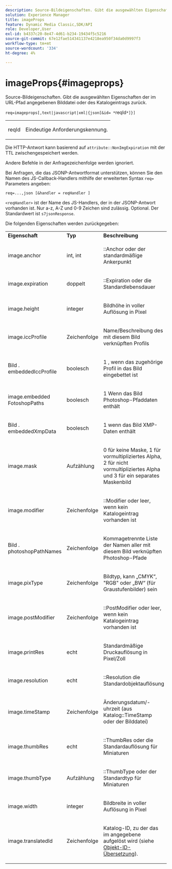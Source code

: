 ```yaml
---
description: Source-Bildeigenschaften. Gibt die ausgewählten Eigenschaften der im URL-Pfad angegebenen Bilddatei oder des Katalogeintrags zurück.
solution: Experience Manager
title: imageProps
feature: Dynamic Media Classic,SDK/API
role: Developer,User
exl-id: b4337c20-8e47-4d61-b234-19434f5c5216
source-git-commit: 67e12fae514341137e4218ea950f34da0d9997f3
workflow-type: tm+mt
source-wordcount: '334'
ht-degree: 4%

---
```


# imageProps{#imageprops}

Source-Bildeigenschaften. Gibt die ausgewählten Eigenschaften der im URL-Pfad angegebenen Bilddatei oder des Katalogeintrags zurück.

`req=imageprops[,text|javascript|xml|{json[&id= *`reqId`*]}]`

<table id="simpletable_8E03127D50444CA7878A6B08E866EE2E"> 
 <tr class="strow"> 
  <td class="stentry"> <p><span class="codeph"><span class="varname"> reqId</span></span> </p> </td> 
  <td class="stentry"> <p>Eindeutige Anforderungskennung. </p></td> 
 </tr> 
</table>

Die HTTP-Antwort kann basierend auf `attribute::NonImgExpiration` mit der TTL zwischengespeichert werden.

Andere Befehle in der Anfragezeichenfolge werden ignoriert.

Bei Anfragen, die das JSONP-Antwortformat unterstützen, können Sie den Namen des JS-Callback-Handlers mithilfe der erweiterten Syntax `req=` Parameters angeben:

`req=...,json [&handler = reqHandler ]`

`<reqHandler>` ist der Name des JS-Handlers, der in der JSONP-Antwort vorhanden ist. Nur a-z, A-Z und 0-9 Zeichen sind zulässig. Optional. Der Standardwert ist `s7jsonResponse`.

Die folgenden Eigenschaften werden zurückgegeben:

<table id="table_5F289E2E21594A5598DF98E65DEDDFA0"> 
 <tbody> 
  <tr> 
   <td> <b> Eigenschaft</b> </td> 
   <td> <b> Typ</b> </td> 
   <td> <b> Beschreibung</b> </td> 
  </tr> 
  <tr> 
   <td> <p> <span class="codeph"> image.anchor</span> </p> </td> 
   <td> <p> int, int </p> </td> 
   <td> <p> <span class="codeph">::Anchor</span> oder der standardmäßige Ankerpunkt </p> </td> 
  </tr> 
  <tr> 
   <td> <p> <span class="codeph"> image.expiration</span> </p> </td> 
   <td> <p> doppelt </p> </td> 
   <td> <p> <span class="codeph">::Expiration</span> oder die Standardlebensdauer </p> </td> 
  </tr> 
  <tr> 
   <td> <p> <span class="codeph"> image.height</span> </p> </td> 
   <td> <p> integer </p> </td> 
   <td> <p>Bildhöhe in voller Auflösung in Pixel </p> </td> 
  </tr> 
  <tr> 
   <td> <p> <span class="codeph"> image.iccProfile</span> </p> </td> 
   <td> <p> Zeichenfolge </p> </td> 
   <td> <p> Name/Beschreibung des mit diesem Bild verknüpften Profils </p> </td> 
  </tr> 
  <tr> 
   <td> <p> Bild <span class="codeph">. embeddedIccProfile</span> </p> </td> 
   <td> <p> boolesch </p> </td> 
   <td> <p> 1 , wenn das zugehörige Profil in das Bild eingebettet ist </p> </td> 
  </tr> 
  <tr> 
   <td> <p> <span class="codeph"> image.embedded FotoshopPaths</span> </p> </td> 
   <td> <p> boolesch </p> </td> 
   <td> <p> 1 Wenn das Bild Photoshop-Pfaddaten enthält </p> </td> 
  </tr> 
  <tr> 
   <td> <p> Bild <span class="codeph">. embeddedXmpData</span> </p> </td> 
   <td> <p> boolesch </p> </td> 
   <td> <p> 1 wenn das Bild XMP-Daten enthält </p> </td> 
  </tr> 
  <tr> 
   <td> <p> <span class="codeph"> image.mask</span> </p> </td> 
   <td> <p> Aufzählung </p> </td> 
   <td> <p> 0 für keine Maske, 1 für vormultipliziertes Alpha, 2 für nicht vormultipliziertes Alpha und 3 für ein separates Maskenbild </p> </td> 
  </tr> 
  <tr> 
   <td> <p> <span class="codeph"> image.modifier</span> </p> </td> 
   <td> <p> Zeichenfolge </p> </td> 
   <td> <p> <span class="codeph">::Modifier</span> oder leer, wenn kein Katalogeintrag vorhanden ist </p> </td> 
  </tr> 
  <tr> 
   <td> <p> Bild <span class="codeph">. photoshopPathNames</span> </p> </td> 
   <td> <p> Zeichenfolge </p> </td> 
   <td> <p> Kommagetrennte Liste der Namen aller mit diesem Bild verknüpften Photoshop-Pfade </p> </td> 
  </tr> 
  <tr> 
   <td> <p> <span class="codeph"> image.pixType</span> </p> </td> 
   <td> <p> Zeichenfolge </p> </td> 
   <td> <p> Bildtyp, kann „CMYK“, "RGB" oder „BW“ (für Graustufenbilder) sein </p> </td> 
  </tr> 
  <tr> 
   <td> <p> <span class="codeph"> image.postModifier</span> </p> </td> 
   <td> <p> Zeichenfolge </p> </td> 
   <td> <p> <span class="codeph">::PostModifier</span> oder leer, wenn kein Katalogeintrag vorhanden ist </p> </td> 
  </tr> 
  <tr> 
   <td> <p> <span class="codeph"> image.printRes</span> </p> </td> 
   <td> <p> echt </p> </td> 
   <td> <p> Standardmäßige Druckauflösung in Pixel/Zoll </p> </td> 
  </tr> 
  <tr> 
   <td> <p> <span class="codeph"> image.resolution</span> </p> </td> 
   <td> <p> echt </p> </td> 
   <td> <p> <span class="codeph">::Resolution </span> die Standardobjektauflösung </p> </td> 
  </tr> 
  <tr> 
   <td> <p> <span class="codeph"> image.timeStamp</span> </p> </td> 
   <td> <p> Zeichenfolge </p> </td> 
   <td> <p>Änderungsdatum/-uhrzeit (aus <span class="codeph"> Katalog::TimeStamp</span> oder der Bilddatei) </p> </td> 
  </tr> 
  <tr> 
   <td> <p> <span class="codeph"> image.thumbRes</span> </p> </td> 
   <td> <p> echt </p> </td> 
   <td> <p> <span class="codeph">::ThumbRes</span> oder die Standardauflösung für Miniaturen </p> </td> 
  </tr> 
  <tr> 
   <td> <p> <span class="codeph"> image.thumbType</span> </p> </td> 
   <td> <p> Aufzählung </p> </td> 
   <td> <p> <span class="codeph">::ThumbType</span> oder der Standardtyp für Miniaturen </p> </td> 
  </tr> 
  <tr> 
   <td> <p> <span class="codeph"> image.width</span> </p> </td> 
   <td> <p> integer </p> </td> 
   <td> <p> Bildbreite in voller Auflösung in Pixel </p> </td> 
  </tr> 
  <tr> 
   <td> <p> <span class="codeph"> image.translatedId</span> </p> </td> 
   <td> <p> Zeichenfolge </p> </td> 
   <td> <p> Katalog-ID, zu der das im </span> angegebene <span class="varname"> aufgelöst wird (siehe <a href="../../../../../../is-api/http-ref/image-serving-api-ref/c-http-protocol-reference/c-syntax-and-features/r-object-id-translation.md#reference-cf3e34e6cbb346d69ded9982bfdef414" type="reference" format="dita" scope="local"> Objekt-ID-Übersetzung</a>). </p> </td> 
  </tr> 
 </tbody> 
</table>
